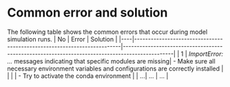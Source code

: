 # Common error and solution

The following table shows the common errors that occur during model simulation runs.
| No | Error                                                                   | Solution                                                                                       |
|----|-------------------------------------------------------------------------|------------------------------------------------------------------------------------------------|
| 1  | *ImportError: ...* messages indicating that specific modules are missing| - Make sure all necessary environment variables and configurations are correctly installed     |
|    |                                                                         | - Try to activate the conda environment                                                        |
| ...| ...                                                                     | ...                                                                                            |
